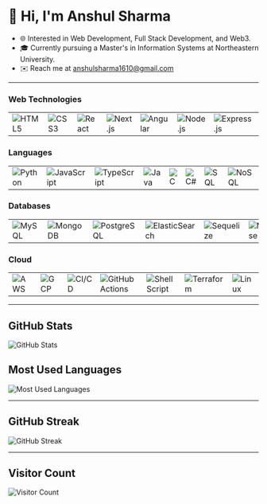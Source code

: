 # 👋 Hi, I'm Anshul Sharma

- 🌐 Interested in Web Development, Full Stack Development, and Web3.
- 🎓 Currently pursuing a Master's in Information Systems at Northeastern University.
- ✉️ Reach me at [anshulsharma1610@gmail.com](mailto:anshulsharma1610@gmail.com)

---
### Web Technologies
<table>
  <tr>
    <td><img src="https://img.shields.io/badge/-HTML5-E34F26?logo=html5&logoColor=white&style=flat" alt="HTML5"></td>
    <td><img src="https://img.shields.io/badge/-CSS3-1572B6?logo=css3&logoColor=white&style=flat" alt="CSS3"></td>
    <td><img src="https://img.shields.io/badge/-React-61DAFB?logo=react&logoColor=white&style=flat" alt="React"></td>
    <td><img src="https://img.shields.io/badge/-Next.js-000000?logo=next.js&logoColor=white&style=flat" alt="Next.js"></td>
    <td><img src="https://img.shields.io/badge/-Angular-DD0031?logo=angular&logoColor=white&style=flat" alt="Angular"></td>
    <td><img src="https://img.shields.io/badge/-Node.js-339933?logo=node.js&logoColor=white&style=flat" alt="Node.js"></td>
    <td><img src="https://img.shields.io/badge/-Express.js-000000?logo=express&logoColor=white&style=flat" alt="Express.js"></td>
    <td><img src="https://img.shields.io/badge/-Vue.js-4FC08D?logo=vue.js&logoColor=white&style=flat" alt="Vue.js"></td>
    <td><img src="https://img.shields.io/badge/-Redux-764ABC?logo=redux&logoColor=white&style=flat" alt="Redux"></td>
    <td><img src="https://img.shields.io/badge/-REST-61DAFB?style=flat" alt="REST"></td>
  </tr>
</table>

### Languages
<table>
  <tr>
    <td><img src="https://img.shields.io/badge/-Python-3776AB?logo=python&logoColor=white&style=flat" alt="Python"></td>
    <td><img src="https://img.shields.io/badge/-JavaScript-F7DF1E?logo=javascript&logoColor=black&style=flat" alt="JavaScript"></td>
    <td><img src="https://img.shields.io/badge/-TypeScript-3178C6?logo=typescript&logoColor=white&style=flat" alt="TypeScript"></td>
    <td><img src="https://img.shields.io/badge/-Java-007396?logo=java&logoColor=white&style=flat" alt="Java"></td>
    <td><img src="https://img.shields.io/badge/-C-A8B9CC?logo=c&logoColor=white&style=flat" alt="C"></td>
    <td><img src="https://img.shields.io/badge/-C%23-239120?logo=c-sharp&logoColor=white&style=flat" alt="C#"></td>
    <td><img src="https://img.shields.io/badge/-SQL-4479A1?logo=sql&logoColor=white&style=flat" alt="SQL"></td>
    <td><img src="https://img.shields.io/badge/-NoSQL-4DB33D?logo=mongodb&logoColor=white&style=flat" alt="NoSQL"></td>
  </tr>
</table>

### Databases
<table>
  <tr>
    <td><img src="https://img.shields.io/badge/-MySQL-4479A1?logo=mysql&logoColor=white&style=flat" alt="MySQL"></td>
    <td><img src="https://img.shields.io/badge/-MongoDB-47A248?logo=mongodb&logoColor=white&style=flat" alt="MongoDB"></td>
    <td><img src="https://img.shields.io/badge/-PostgreSQL-336791?logo=postgresql&logoColor=white&style=flat" alt="PostgreSQL"></td>
    <td><img src="https://img.shields.io/badge/-ElasticSearch-005571?logo=elasticsearch&logoColor=white&style=flat" alt="ElasticSearch"></td>
    <td><img src="https://img.shields.io/badge/-Sequelize-3766AB?style=flat" alt="Sequelize"></td>
    <td><img src="https://img.shields.io/badge/-Mongoose-47A248?style=flat" alt="Mongoose"></td>
    <td><img src="https://img.shields.io/badge/-SQL%20Server-CC2927?logo=microsoft-sql-server&logoColor=white&style=flat" alt="SQL Server"></td>
  </tr>
</table>

### Cloud
<table>
  <tr>
    <td><img src="https://img.shields.io/badge/-AWS-232F3E?logo=amazon-aws&logoColor=white&style=flat" alt="AWS"></td>
    <td><img src="https://img.shields.io/badge/-GCP-4285F4?logo=google-cloud&logoColor=white&style=flat" alt="GCP"></td>
    <td><img src="https://img.shields.io/badge/-CI/CD-0078D4?logo=azure-devops&logoColor=white&style=flat" alt="CI/CD"></td>
    <td><img src="https://img.shields.io/badge/-GitHub%20Actions-2088FF?logo=github-actions&logoColor=white&style=flat" alt="GitHub Actions"></td>
    <td><img src="https://img.shields.io/badge/-Shell%20Script-4EAA25?logo=gnu-bash&logoColor=white&style=flat" alt="Shell Script"></td>
    <td><img src="https://img.shields.io/badge/-Terraform-623CE4?logo=terraform&logoColor=white&style=flat" alt="Terraform"></td>
    <td><img src="https://img.shields.io/badge/-Linux-FCC624?logo=linux&logoColor=black&style=flat" alt="Linux"></td>
  </tr>
</table>

---

## GitHub Stats

![GitHub Stats](https://github-readme-stats.vercel.app/api?username=anshulsharma1610&show_icons=true&theme=radical)

## Most Used Languages

![Most Used Languages](https://github-readme-stats.vercel.app/api/top-langs/?username=anshulsharma1610&layout=compact)

---

## GitHub Streak

![GitHub Streak](https://github-readme-streak-stats.herokuapp.com/?user=anshulsharma1610)

---

## Visitor Count

![Visitor Count](https://profile-counter.glitch.me/anshulsharma1610/count.svg)

<!---
anshulsharma1610/anshulsharma1610 is a ✨ special ✨ repository because its `README.md` (this file) appears on your GitHub profile.
You can click the Preview link to take a look at your changes.
--->
